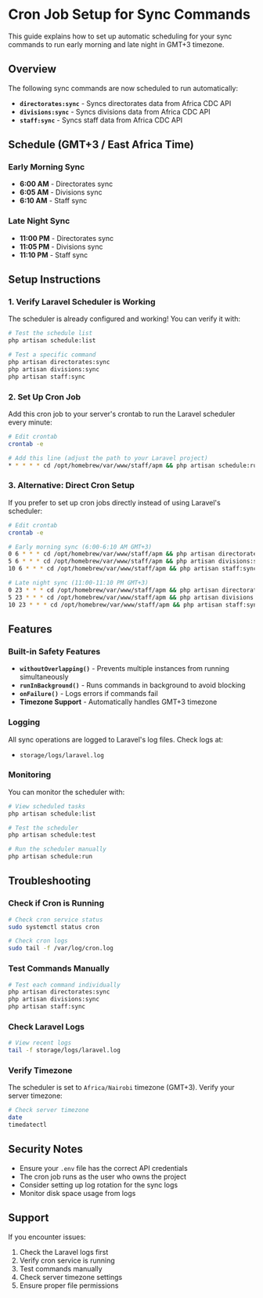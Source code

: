 # Cron Job Setup for Sync Commands

This guide explains how to set up automatic scheduling for your sync commands to run early morning and late night in GMT+3 timezone.

## Overview

The following sync commands are now scheduled to run automatically:

- **`directorates:sync`** - Syncs directorates data from Africa CDC API
- **`divisions:sync`** - Syncs divisions data from Africa CDC API  
- **`staff:sync`** - Syncs staff data from Africa CDC API

## Schedule (GMT+3 / East Africa Time)

### Early Morning Sync
- **6:00 AM** - Directorates sync
- **6:05 AM** - Divisions sync  
- **6:10 AM** - Staff sync

### Late Night Sync
- **11:00 PM** - Directorates sync
- **11:05 PM** - Divisions sync
- **11:10 PM** - Staff sync

## Setup Instructions

### 1. Verify Laravel Scheduler is Working

The scheduler is already configured and working! You can verify it with:

```bash
# Test the schedule list
php artisan schedule:list

# Test a specific command
php artisan directorates:sync
php artisan divisions:sync
php artisan staff:sync
```

### 2. Set Up Cron Job

Add this cron job to your server's crontab to run the Laravel scheduler every minute:

```bash
# Edit crontab
crontab -e

# Add this line (adjust the path to your Laravel project)
* * * * * cd /opt/homebrew/var/www/staff/apm && php artisan schedule:run >> /dev/null 2>&1
```

### 3. Alternative: Direct Cron Setup

If you prefer to set up cron jobs directly instead of using Laravel's scheduler:

```bash
# Edit crontab
crontab -e

# Early morning sync (6:00-6:10 AM GMT+3)
0 6 * * * cd /opt/homebrew/var/www/staff/apm && php artisan directorates:sync >> /var/log/sync-directorates.log 2>&1
5 6 * * * cd /opt/homebrew/var/www/staff/apm && php artisan divisions:sync >> /var/log/sync-divisions.log 2>&1
10 6 * * * cd /opt/homebrew/var/www/staff/apm && php artisan staff:sync >> /var/log/sync-staff.log 2>&1

# Late night sync (11:00-11:10 PM GMT+3)
0 23 * * * cd /opt/homebrew/var/www/staff/apm && php artisan directorates:sync >> /var/log/sync-directorates.log 2>&1
5 23 * * * cd /opt/homebrew/var/www/staff/apm && php artisan divisions:sync >> /var/log/sync-divisions.log 2>&1
10 23 * * * cd /opt/homebrew/var/www/staff/apm && php artisan staff:sync >> /var/log/sync-staff.log 2>&1
```

## Features

### Built-in Safety Features
- **`withoutOverlapping()`** - Prevents multiple instances from running simultaneously
- **`runInBackground()`** - Runs commands in background to avoid blocking
- **`onFailure()`** - Logs errors if commands fail
- **Timezone Support** - Automatically handles GMT+3 timezone

### Logging
All sync operations are logged to Laravel's log files. Check logs at:
- `storage/logs/laravel.log`

### Monitoring
You can monitor the scheduler with:
```bash
# View scheduled tasks
php artisan schedule:list

# Test the scheduler
php artisan schedule:test

# Run the scheduler manually
php artisan schedule:run
```

## Troubleshooting

### Check if Cron is Running
```bash
# Check cron service status
sudo systemctl status cron

# Check cron logs
sudo tail -f /var/log/cron.log
```

### Test Commands Manually
```bash
# Test each command individually
php artisan directorates:sync
php artisan divisions:sync  
php artisan staff:sync
```

### Check Laravel Logs
```bash
# View recent logs
tail -f storage/logs/laravel.log
```

### Verify Timezone
The scheduler is set to `Africa/Nairobi` timezone (GMT+3). Verify your server timezone:
```bash
# Check server timezone
date
timedatectl
```

## Security Notes

- Ensure your `.env` file has the correct API credentials
- The cron job runs as the user who owns the project
- Consider setting up log rotation for the sync logs
- Monitor disk space usage from logs

## Support

If you encounter issues:
1. Check the Laravel logs first
2. Verify cron service is running
3. Test commands manually
4. Check server timezone settings
5. Ensure proper file permissions
